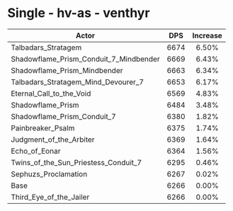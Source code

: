 # Single - hv-as - venthyr
| Actor | DPS | Increase |
|---|:---:|:---:|
|Talbadars_Stratagem|6674|6.50%|
|Shadowflame_Prism_Conduit_7_Mindbender|6669|6.43%|
|Shadowflame_Prism_Mindbender|6663|6.34%|
|Talbadars_Stratagem_Mind_Devourer_7|6653|6.17%|
|Eternal_Call_to_the_Void|6569|4.83%|
|Shadowflame_Prism|6484|3.48%|
|Shadowflame_Prism_Conduit_7|6380|1.82%|
|Painbreaker_Psalm|6375|1.74%|
|Judgment_of_the_Arbiter|6369|1.64%|
|Echo_of_Eonar|6364|1.56%|
|Twins_of_the_Sun_Priestess_Conduit_7|6295|0.46%|
|Sephuzs_Proclamation|6267|0.02%|
|Base|6266|0.00%|
|Third_Eye_of_the_Jailer|6266|0.00%|
